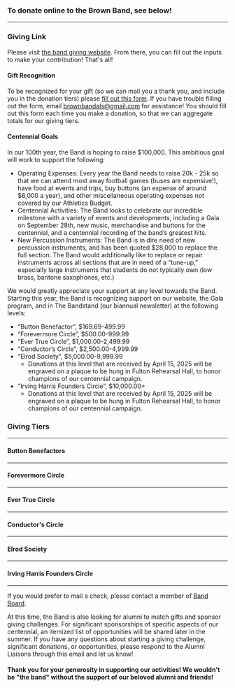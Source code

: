 ### To donate online to the Brown Band, see below!

<hr />

### Giving Link

Please visit [the band giving website](https://go.brown.edu/BrownBandGifts). From there, you can fill out the inputs to make your contribution! That's all!

#### Gift Recognition

To be recognized for your gift (so we can mail you a thank you, and include you in the donation tiers) please [fill out this form](https://docs.google.com/forms/d/e/1FAIpQLSfNc-XJn6hrW3V_BmgN7TPr7idzSRKJYyMb6xPNpeySM1MAiA/viewform). If you have trouble filling out the form, email brownbandals@gmail.com for assistance! You should fill out this form each time you make a donation, so that we can aggregate totals for our giving tiers.

#### Centennial Goals

In our 100th year, the Band is hoping to raise $100,000. This ambitious goal will work to support the following:

- Operating Expenses: Every year the Band needs to raise 20k - 25k so that we can attend most away football games (buses are expensive!), have food at events and trips, buy buttons (an expense of around $6,000 a year), and other miscellaneous operating expenses not covered by our Athletics Budget.
- Centennial Activities: The Band looks to celebrate our incredible milestone with a variety of events and developments, including a Gala on September 28th, new music, merchandise and buttons for the centennial, and a centennial recording of the band’s greatest hits.
- New Percussion Instruments: The Band is in dire need of new percussion instruments, and has been quoted $28,000 to replace the full section. The Band would additionally like to replace or repair instruments across all sections that are in need of a “tune-up,” especially large instruments that students do not typically own (low brass, baritone saxophones, etc.)

We would greatly appreciate your support at any level towards the Band. Starting this year, the Band is recognizing support on our website, the Gala program, and in The Bandstand (our biannual newsletter) at the following levels:

- “Button Benefactor”, $169.69-499.99
- “Forevermore Circle”, $500.00-999.99
- “Ever True Circle”, $1,000.00-2,499.99
- “Conductor’s Circle”, $2,500.00-4,999.99
- “Elrod Society”, $5,000.00-9,999.99
  - Donations at this level that are received by April 15, 2025 will be engraved on a plaque to be hung in Fulton Rehearsal Hall, to honor champions of our centennial campaign.
- “Irving Harris Founders Circle”, $10,000.00+
  - Donations at this level that are received by April 15, 2025 will be engraved on a plaque to be hung in Fulton Rehearsal Hall, to honor champions of our centennial campaign.

### Giving Tiers

<hr/>

#### Button Benefactors

<hr/>

#### Forevermore Circle

<hr/>

#### Ever True Circle

<hr/>

#### Conductor's Circle

<hr/>

#### Elrod Society

<hr/>

#### Irving Harris Founders Circle

<hr/>

If you would prefer to mail a check, please contact a member of [Band Board](/leadership/#band-board).

At this time, the Band is also looking for alumni to match gifts and sponsor giving challenges. For significant sponsorships of specific aspects of our centennial, an itemized list of opportunities will be shared later in the summer. If you have any questions about starting a giving challenge, significant donations, or opportunities, please respond to the Alumni Liaisons through this email and let us know!

#### Thank you for your generosity in supporting our activities! We wouldn't be "the band" without the support of our beloved alumni and friends!
